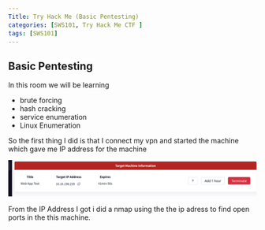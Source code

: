 ```yaml
---
Title: Try Hack Me (Basic Pentesting)
categories: [SWS101, Try Hack Me CTF ]
tags: [SWS101]
---
```


## Basic Pentesting 

In this room we will be learning 

- brute forcing 
- hash cracking 
- service enumeration
- Linux Enumeration

So the first thing I did is that I connect my vpn and started the machine which gave me IP address for the machine  

![Alt text](../image/IP.png)

From the IP Address I got i did a nmap using the the ip adress to find  open ports in the this machine.



